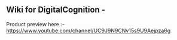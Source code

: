 
## Wiki for DigitalCognition - 

Product preview here :- https://www.youtube.com/channel/UC9J9N9CNv15s9U9Aejpza6g
